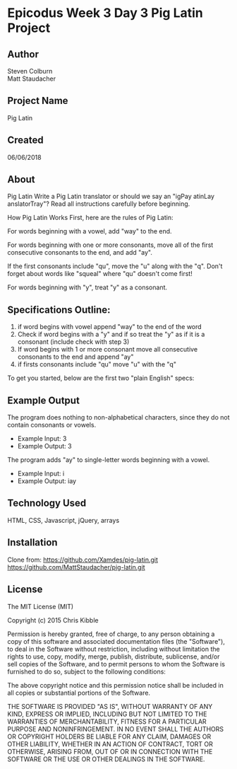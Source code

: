 # Epicodus Week 3 Day 3 Pig Latin Project

## Author

Steven Colburn  
Matt Staudacher

## Project Name

Pig Latin

## Created

06/06/2018

## About

Pig Latin
Write a Pig Latin translator or should we say an "igPay atinLay anslatorTray"? Read all instructions carefully before beginning.

How Pig Latin Works
First, here are the rules of Pig Latin:

For words beginning with a vowel, add "way" to the end.

For words beginning with one or more consonants, move all of the first consecutive consonants to the end, and add "ay".

If the first consonants include "qu", move the "u" along with the "q". Don't forget about words like "squeal" where "qu" doesn't come first!

For words beginning with "y", treat "y" as a consonant.

## Specifications Outline:

1. if word begins with vowel append "way" to the end of the word
2. Check if word begins with a "y" and if so treat the "y" as if it is a consonant (include check with step 3)
3. If word begins with 1 or more consonant move all consecutive consonants to the end and append "ay"
  1. if firsts consonants include "qu" move "u" with the "q"

  To get you started, below are the first two "plain English" specs:

## Example Output

The program does nothing to non-alphabetical characters, since they do not contain consonants or vowels.

* Example Input: 3
* Example Output: 3

The program adds "ay" to single-letter words beginning with a vowel.

* Example Input: i
* Example Output: iay

## Technology Used

HTML, CSS, Javascript, jQuery, arrays

## Installation
Clone from:
https://github.com/Xamdes/pig-latin.git
https://github.com/MattStaudacher/pig-latin.git

## License

The MIT License (MIT)

Copyright (c) 2015 Chris Kibble

Permission is hereby granted, free of charge, to any person obtaining a copy of this software and associated documentation files (the "Software"), to deal in the Software without restriction, including without limitation the rights to use, copy, modify, merge, publish, distribute, sublicense, and/or sell copies of the Software, and to permit persons to whom the Software is furnished to do so, subject to the following conditions:

The above copyright notice and this permission notice shall be included in all copies or substantial portions of the Software.

THE SOFTWARE IS PROVIDED "AS IS", WITHOUT WARRANTY OF ANY KIND, EXPRESS OR IMPLIED, INCLUDING BUT NOT LIMITED TO THE WARRANTIES OF MERCHANTABILITY, FITNESS FOR A PARTICULAR PURPOSE AND NONINFRINGEMENT. IN NO EVENT SHALL THE AUTHORS OR COPYRIGHT HOLDERS BE LIABLE FOR ANY CLAIM, DAMAGES OR OTHER LIABILITY, WHETHER IN AN ACTION OF CONTRACT, TORT OR OTHERWISE, ARISING FROM, OUT OF OR IN CONNECTION WITH THE SOFTWARE OR THE USE OR OTHER DEALINGS IN THE SOFTWARE.
